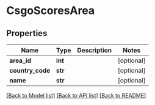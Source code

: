 # CsgoScoresArea

## Properties
Name | Type | Description | Notes
------------ | ------------- | ------------- | -------------
**area_id** | **int** |  | [optional] 
**country_code** | **str** |  | [optional] 
**name** | **str** |  | [optional] 

[[Back to Model list]](../README.md#documentation-for-models) [[Back to API list]](../README.md#documentation-for-api-endpoints) [[Back to README]](../README.md)

